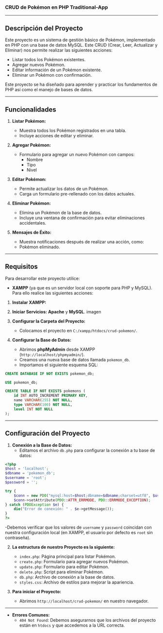 ### **CRUD de Pokémon en PHP Traditional-App**

---

## **Descripción del Proyecto**
Este proyecto es un sistema de gestión básico de Pokémon, implementado en PHP con una base de datos MySQL. Este CRUD (Crear, Leer, Actualizar y Eliminar) nos permite realizar las siguientes acciones:
- Listar todos los Pokémon existentes.
- Agregar nuevos Pokémon.
- Editar información de un Pokémon existente.
- Eliminar un Pokémon con confirmación.

Este proyecto se ha diseñado para aprender y practicar los fundamentos de PHP así como el manejo de bases de datos.

---

## **Funcionalidades**
1. **Listar Pokémon:**
   - Muestra todos los Pokémon registrados en una tabla.
   - Incluye acciones de editar y eliminar.

2. **Agregar Pokémon:**
   - Formulario para agregar un nuevo Pokémon con campos:
     - Nombre
     - Tipo
     - Nivel

3. **Editar Pokémon:**
   - Permite actualizar los datos de un Pokémon.
   - Carga un formulario pre-rellenado con los datos actuales.

4. **Eliminar Pokémon:**
   - Elimina un Pokémon de la base de datos.
   - Incluye una ventana de confirmación para evitar eliminaciones accidentales.

5. **Mensajes de Éxito:**
     - Muestra notificaciones después de realizar una acción, como:
     - Pokémon eliminado.

---

## **Requisitos** 
Para desarrollar este proyecto utilice:
- **XAMPP** (ya que es un servidor local con soporte para PHP y MySQL).
	Para ello realice las siguientes acciones:

1. **Instalar XAMPP:**
  
2. **Iniciar Servicios:**
 **Apache** y **MySQL**.
imagen

3. **Configurar la Carpeta del Proyecto:**
   - Colocamos el proyecto en `C:/xampp/htdocs/crud-pokemon/`.

4. **Configurar la Base de Datos:**
   - Abrimos **phpMyAdmin** desde XAMPP (`http://localhost/phpmyadmin/`).
   - Creamos una nueva base de datos llamada `pokemon_db`.
   - Importamos el siguiente esquema SQL:

```sql
CREATE DATABASE IF NOT EXISTS pokemon_db;

USE pokemon_db;

CREATE TABLE IF NOT EXISTS pokemons (
    id INT AUTO_INCREMENT PRIMARY KEY,
    name VARCHAR(255) NOT NULL,
    type VARCHAR(100) NOT NULL,
    level INT NOT NULL
);
```
---

## **Configuración del Proyecto**
1. **Conexión a la Base de Datos:**
   - Editamos el archivo `db.php` para configurar la conexión a tu base de datos:

```php
<?php
$host = 'localhost';
$dbname = 'pokemon_db';
$username = 'root';
$password = '';

try {
    $conn = new PDO("mysql:host=$host;dbname=$dbname;charset=utf8", $username, $password);
    $conn->setAttribute(PDO::ATTR_ERRMODE, PDO::ERRMODE_EXCEPTION);
} catch (PDOException $e) {
    die("Error de conexión: " . $e->getMessage());
}
?>
```
   -Debemos verificar que los valores de `username` y `password` coincidan con nuestra configuración local (en XAMPP, el usuario por defecto es `root` sin contraseña).

2. **La estructura de nuestro Proyecto es la siguiente:**

   - `index.php`: Página principal para listar Pokémon.
   - `create.php`: Formulario para agregar nuevos Pokémon.
   - `update.php`: Formulario para editar Pokémon.
   - `delete.php`: Script para eliminar Pokémon.
   - `db.php`: Archivo de conexión a la base de datos.
   - `styles.css`: Archivo de estilos para mejorar la apariencia.

3. **Para iniciar el Proyecto:**
   - Abrimos `http://localhost/crud-pokemon/` en nuestro navegador.

---
- **Errores Comunes:**
  - `404 Not Found`: Debemos asegurarnos que los archivos del proyecto están en `htdocs` y que accedemos a la URL correcta.
